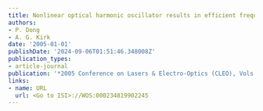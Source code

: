 ```yaml
---
title: Nonlinear optical harmonic oscillator results in efficient frequency conversion
authors:
- P. Dong
- A. G. Kirk
date: '2005-01-01'
publishDate: '2024-09-06T01:51:46.348008Z'
publication_types:
- article-journal
publication: '*2005 Conference on Lasers & Electro-Optics (CLEO), Vols 1-3*'
links:
- name: URL
  url: <Go to ISI>://WOS:000234819902245
---
```

